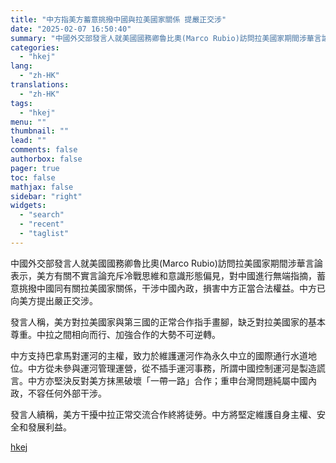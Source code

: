 ```yaml
---
title: "中方指美方蓄意挑撥中國與拉美國家關係 提嚴正交涉"
date: "2025-02-07 16:50:40"
summary: "中國外交部發言人就美國國務卿魯比奧(Marco Rubio)訪問拉美國家期間涉華言論表示，美方有關不..."
categories:
  - "hkej"
lang:
  - "zh-HK"
translations:
  - "zh-HK"
tags:
  - "hkej"
menu: ""
thumbnail: ""
lead: ""
comments: false
authorbox: false
pager: true
toc: false
mathjax: false
sidebar: "right"
widgets:
  - "search"
  - "recent"
  - "taglist"
---
```


中國外交部發言人就美國國務卿魯比奧(Marco Rubio)訪問拉美國家期間涉華言論表示，美方有關不實言論充斥冷戰思維和意識形態偏見，對中國進行無端指摘，蓄意挑撥中國同有關拉美國家關係，干涉中國內政，損害中方正當合法權益。中方已向美方提出嚴正交涉。

發言人稱，美方對拉美國家與第三國的正常合作指手畫腳，缺乏對拉美國家的基本尊重。中拉之間相向而行、加強合作的大勢不可逆轉。

中方支持巴拿馬對運河的主權，致力於維護運河作為永久中立的國際通行水道地位。中方從未參與運河管理運營，從不插手運河事務，所謂中國控制運河是製造謊言。中方亦堅決反對美方抹黑破壞「一帶一路」合作；重申台灣問題純屬中國內政，不容任何外部干涉。

發言人續稱，美方干擾中拉正常交流合作終將徒勞。中方將堅定維護自身主權、安全和發展利益。

[hkej](https://www2.hkej.com/instantnews/current/article/3995133/%E4%B8%AD%E6%96%B9%E6%8C%87%E7%BE%8E%E6%96%B9%E8%93%84%E6%84%8F%E6%8C%91%E6%92%A5%E4%B8%AD%E5%9C%8B%E8%88%87%E6%8B%89%E7%BE%8E%E5%9C%8B%E5%AE%B6%E9%97%9C%E4%BF%82+%E6%8F%90%E5%9A%B4%E6%AD%A3%E4%BA%A4%E6%B6%89)
